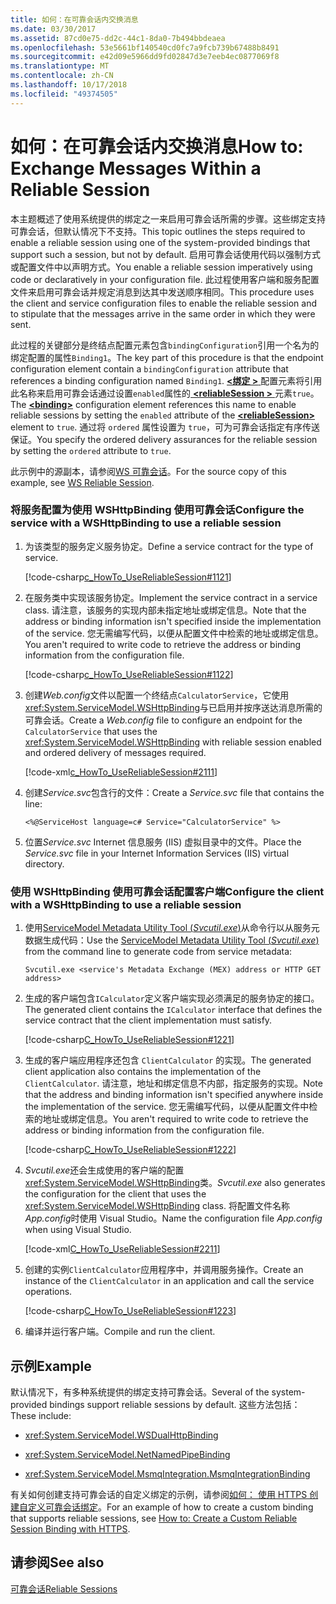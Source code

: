 ```yaml
---
title: 如何：在可靠会话内交换消息
ms.date: 03/30/2017
ms.assetid: 87cd0e75-dd2c-44c1-8da0-7b494bbdeaea
ms.openlocfilehash: 53e5661bf140540cd0fc7a9fcb739b67488b8491
ms.sourcegitcommit: e42d09e5966dd9fd02847d3e7eeb4ec0877069f8
ms.translationtype: MT
ms.contentlocale: zh-CN
ms.lasthandoff: 10/17/2018
ms.locfileid: "49374505"
---
```

# <a name="how-to-exchange-messages-within-a-reliable-session"></a><span data-ttu-id="44111-102">如何：在可靠会话内交换消息</span><span class="sxs-lookup"><span data-stu-id="44111-102">How to: Exchange Messages Within a Reliable Session</span></span>

<span data-ttu-id="44111-103">本主题概述了使用系统提供的绑定之一来启用可靠会话所需的步骤。这些绑定支持可靠会话，但默认情况下不支持。</span><span class="sxs-lookup"><span data-stu-id="44111-103">This topic outlines the steps required to enable a reliable session using one of the system-provided bindings that support such a session, but not by default.</span></span> <span data-ttu-id="44111-104">启用可靠会话使用代码以强制方式或配置文件中以声明方式。</span><span class="sxs-lookup"><span data-stu-id="44111-104">You enable a reliable session imperatively using code or declaratively in your configuration file.</span></span> <span data-ttu-id="44111-105">此过程使用客户端和服务配置文件来启用可靠会话并规定消息到达其中发送顺序相同。</span><span class="sxs-lookup"><span data-stu-id="44111-105">This procedure uses the client and service configuration files to enable the reliable session and to stipulate that the messages arrive in the same order in which they were sent.</span></span>

<span data-ttu-id="44111-106">此过程的关键部分是终结点配置元素包含`bindingConfiguration`引用一个名为的绑定配置的属性`Binding1`。</span><span class="sxs-lookup"><span data-stu-id="44111-106">The key part of this procedure is that the endpoint configuration element contain a `bindingConfiguration` attribute that references a binding configuration named `Binding1`.</span></span> <span data-ttu-id="44111-107">[ **\<绑定 >** ](../../../../docs/framework/misc/binding.md)配置元素将引用此名称来启用可靠会话通过设置`enabled`属性的[ **\<reliableSession >** ](https://msdn.microsoft.com/library/9c93818a-7dfa-43d5-b3a1-1aafccf3a00b)元素`true`。</span><span class="sxs-lookup"><span data-stu-id="44111-107">The [**\<binding>**](../../../../docs/framework/misc/binding.md) configuration element references this name to enable reliable sessions by setting the `enabled` attribute of the [**\<reliableSession>**](https://msdn.microsoft.com/library/9c93818a-7dfa-43d5-b3a1-1aafccf3a00b) element to `true`.</span></span> <span data-ttu-id="44111-108">通过将 `ordered` 属性设置为 `true`，可为可靠会话指定有序传送保证。</span><span class="sxs-lookup"><span data-stu-id="44111-108">You specify the ordered delivery assurances for the reliable session by setting the `ordered` attribute to `true`.</span></span>

<span data-ttu-id="44111-109">此示例中的源副本，请参阅[WS 可靠会话](../../../../docs/framework/wcf/samples/ws-reliable-session.md)。</span><span class="sxs-lookup"><span data-stu-id="44111-109">For the source copy of this example, see [WS Reliable Session](../../../../docs/framework/wcf/samples/ws-reliable-session.md).</span></span>

### <a name="configure-the-service-with-a-wshttpbinding-to-use-a-reliable-session"></a><span data-ttu-id="44111-110">将服务配置为使用 WSHttpBinding 使用可靠会话</span><span class="sxs-lookup"><span data-stu-id="44111-110">Configure the service with a WSHttpBinding to use a reliable session</span></span>

1. <span data-ttu-id="44111-111">为该类型的服务定义服务协定。</span><span class="sxs-lookup"><span data-stu-id="44111-111">Define a service contract for the type of service.</span></span>

   [!code-csharp[c_HowTo_UseReliableSession#1121](../../../../samples/snippets/csharp/VS_Snippets_CFX/c_howto_usereliablesession/cs/service.cs#1121)]

1. <span data-ttu-id="44111-112">在服务类中实现该服务协定。</span><span class="sxs-lookup"><span data-stu-id="44111-112">Implement the service contract in a service class.</span></span> <span data-ttu-id="44111-113">请注意，该服务的实现内部未指定地址或绑定信息。</span><span class="sxs-lookup"><span data-stu-id="44111-113">Note that the address or binding information isn't specified inside the implementation of the service.</span></span> <span data-ttu-id="44111-114">您无需编写代码，以便从配置文件中检索的地址或绑定信息。</span><span class="sxs-lookup"><span data-stu-id="44111-114">You aren't required to write code to retrieve the address or binding information from the configuration file.</span></span>

   [!code-csharp[c_HowTo_UseReliableSession#1122](../../../../samples/snippets/csharp/VS_Snippets_CFX/c_howto_usereliablesession/cs/service.cs#1122)]

1. <span data-ttu-id="44111-115">创建*Web.config*文件以配置一个终结点`CalculatorService`，它使用<xref:System.ServiceModel.WSHttpBinding>与已启用并按序送达消息所需的可靠会话。</span><span class="sxs-lookup"><span data-stu-id="44111-115">Create a *Web.config* file to configure an endpoint for the `CalculatorService` that uses the <xref:System.ServiceModel.WSHttpBinding> with reliable session enabled and ordered delivery of messages required.</span></span>

   [!code-xml[c_HowTo_UseReliableSession#2111](../../../../samples/snippets/csharp/VS_Snippets_CFX/c_howto_usereliablesession/common/web.config#2111)]

1. <span data-ttu-id="44111-116">创建*Service.svc*包含行的文件：</span><span class="sxs-lookup"><span data-stu-id="44111-116">Create a *Service.svc* file that contains the line:</span></span>

   ```
   <%@ServiceHost language=c# Service="CalculatorService" %>
   ```

1.  <span data-ttu-id="44111-117">位置*Service.svc* Internet 信息服务 (IIS) 虚拟目录中的文件。</span><span class="sxs-lookup"><span data-stu-id="44111-117">Place the *Service.svc* file in your Internet Information Services (IIS) virtual directory.</span></span>

### <a name="configure-the-client-with-a-wshttpbinding-to-use-a-reliable-session"></a><span data-ttu-id="44111-118">使用 WSHttpBinding 使用可靠会话配置客户端</span><span class="sxs-lookup"><span data-stu-id="44111-118">Configure the client with a WSHttpBinding to use a reliable session</span></span>

1. <span data-ttu-id="44111-119">使用[ServiceModel Metadata Utility Tool (*Svcutil.exe*)](../../../../docs/framework/wcf/servicemodel-metadata-utility-tool-svcutil-exe.md)从命令行以从服务元数据生成代码：</span><span class="sxs-lookup"><span data-stu-id="44111-119">Use the [ServiceModel Metadata Utility Tool (*Svcutil.exe*)](../../../../docs/framework/wcf/servicemodel-metadata-utility-tool-svcutil-exe.md) from the command line to generate code from service metadata:</span></span>

   ```console
   Svcutil.exe <service's Metadata Exchange (MEX) address or HTTP GET address>
   ```

1. <span data-ttu-id="44111-120">生成的客户端包含`ICalculator`定义客户端实现必须满足的服务协定的接口。</span><span class="sxs-lookup"><span data-stu-id="44111-120">The generated client contains the `ICalculator` interface that defines the service contract that the client implementation must satisfy.</span></span>

   [!code-csharp[C_HowTo_UseReliableSession#1221](../../../../samples/snippets/csharp/VS_Snippets_CFX/c_howto_usereliablesession/cs/client.cs#1221)]

1. <span data-ttu-id="44111-121">生成的客户端应用程序还包含 `ClientCalculator` 的实现。</span><span class="sxs-lookup"><span data-stu-id="44111-121">The generated client application also contains the implementation of the `ClientCalculator`.</span></span> <span data-ttu-id="44111-122">请注意，地址和绑定信息不内部，指定服务的实现。</span><span class="sxs-lookup"><span data-stu-id="44111-122">Note that the address and binding information isn't specified anywhere inside the implementation of the service.</span></span> <span data-ttu-id="44111-123">您无需编写代码，以便从配置文件中检索的地址或绑定信息。</span><span class="sxs-lookup"><span data-stu-id="44111-123">You aren't required to write code to retrieve the address or binding information from the configuration file.</span></span>

   [!code-csharp[C_HowTo_UseReliableSession#1222](../../../../samples/snippets/csharp/VS_Snippets_CFX/c_howto_usereliablesession/cs/client.cs#1222)]

1. <span data-ttu-id="44111-124">*Svcutil.exe*还会生成使用的客户端的配置<xref:System.ServiceModel.WSHttpBinding>类。</span><span class="sxs-lookup"><span data-stu-id="44111-124">*Svcutil.exe* also generates the configuration for the client that uses the <xref:System.ServiceModel.WSHttpBinding> class.</span></span> <span data-ttu-id="44111-125">将配置文件名称*App.config*时使用 Visual Studio。</span><span class="sxs-lookup"><span data-stu-id="44111-125">Name the configuration file *App.config* when using Visual Studio.</span></span>

   [!code-xml[C_HowTo_UseReliableSession#2211](../../../../samples/snippets/csharp/VS_Snippets_CFX/c_howto_usereliablesession/common/app.config#2211)]

1. <span data-ttu-id="44111-126">创建的实例`ClientCalculator`应用程序中，并调用服务操作。</span><span class="sxs-lookup"><span data-stu-id="44111-126">Create an instance of the `ClientCalculator` in an application and call the service operations.</span></span>

   [!code-csharp[C_HowTo_UseReliableSession#1223](../../../../samples/snippets/csharp/VS_Snippets_CFX/c_howto_usereliablesession/cs/client.cs#1223)]

1. <span data-ttu-id="44111-127">编译并运行客户端。</span><span class="sxs-lookup"><span data-stu-id="44111-127">Compile and run the client.</span></span>

## <a name="example"></a><span data-ttu-id="44111-128">示例</span><span class="sxs-lookup"><span data-stu-id="44111-128">Example</span></span>

<span data-ttu-id="44111-129">默认情况下，有多种系统提供的绑定支持可靠会话。</span><span class="sxs-lookup"><span data-stu-id="44111-129">Several of the system-provided bindings support reliable sessions by default.</span></span> <span data-ttu-id="44111-130">这些方法包括：</span><span class="sxs-lookup"><span data-stu-id="44111-130">These include:</span></span>

- <xref:System.ServiceModel.WSDualHttpBinding>

- <xref:System.ServiceModel.NetNamedPipeBinding>

- <xref:System.ServiceModel.MsmqIntegration.MsmqIntegrationBinding>

<span data-ttu-id="44111-131">有关如何创建支持可靠会话的自定义绑定的示例，请参阅[如何： 使用 HTTPS 创建自定义可靠会话绑定](../../../../docs/framework/wcf/feature-details/how-to-create-a-custom-reliable-session-binding-with-https.md)。</span><span class="sxs-lookup"><span data-stu-id="44111-131">For an example of how to create a custom binding that supports reliable sessions, see [How to: Create a Custom Reliable Session Binding with HTTPS](../../../../docs/framework/wcf/feature-details/how-to-create-a-custom-reliable-session-binding-with-https.md).</span></span>

## <a name="see-also"></a><span data-ttu-id="44111-132">请参阅</span><span class="sxs-lookup"><span data-stu-id="44111-132">See also</span></span>

[<span data-ttu-id="44111-133">可靠会话</span><span class="sxs-lookup"><span data-stu-id="44111-133">Reliable Sessions</span></span>](../../../../docs/framework/wcf/feature-details/reliable-sessions.md)
